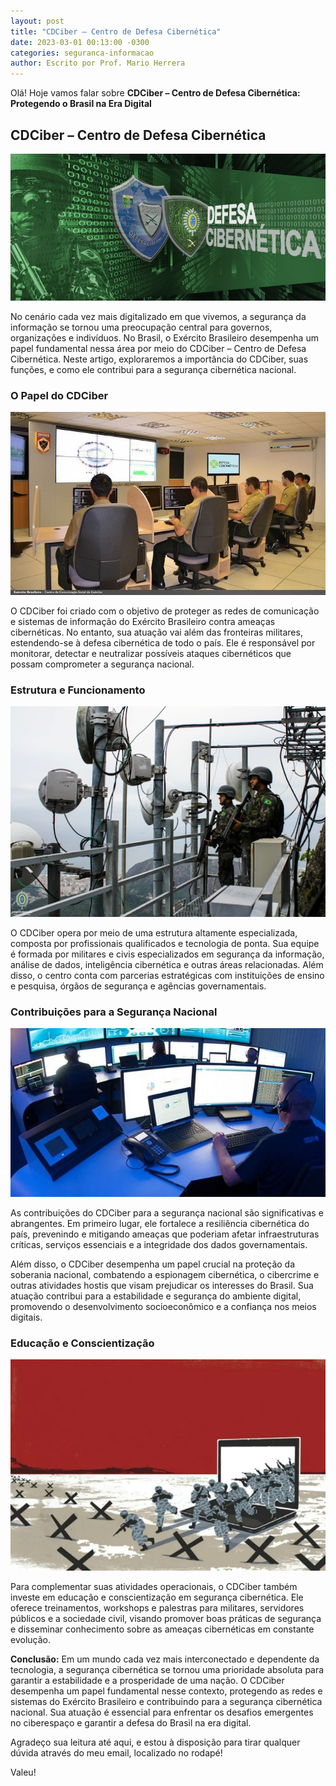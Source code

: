 ```yaml
---
layout: post
title: "CDCiber – Centro de Defesa Cibernética"
date: 2023-03-01 00:13:00 -0300
categories: seguranca-informacao
author: Escrito por Prof. Mario Herrera
---
```


Olá! Hoje vamos falar sobre **CDCiber – Centro de Defesa Cibernética: Protegendo o Brasil na Era Digital**

## CDCiber – Centro de Defesa Cibernética


![](https://github.com/mariopuebla17/blog/blob/main/_images/202303/si24.jpg?raw=true)

No cenário cada vez mais digitalizado em que vivemos, a segurança da informação se tornou uma preocupação central para governos, organizações e indivíduos. No Brasil, o Exército Brasileiro desempenha um papel fundamental nessa área por meio do CDCiber – Centro de Defesa Cibernética. Neste artigo, exploraremos a importância do CDCiber, suas funções, e como ele contribui para a segurança cibernética nacional.

### O Papel do CDCiber

![](https://github.com/mariopuebla17/blog/blob/main/_images/202303/si25.jpg?raw=true)

O CDCiber foi criado com o objetivo de proteger as redes de comunicação e sistemas de informação do Exército Brasileiro contra ameaças cibernéticas. No entanto, sua atuação vai além das fronteiras militares, estendendo-se à defesa cibernética de todo o país. Ele é responsável por monitorar, detectar e neutralizar possíveis ataques cibernéticos que possam comprometer a segurança nacional.

### Estrutura e Funcionamento

![](https://github.com/mariopuebla17/blog/blob/main/_images/202303/si26.jpg?raw=true)

O CDCiber opera por meio de uma estrutura altamente especializada, composta por profissionais qualificados e tecnologia de ponta. Sua equipe é formada por militares e civis especializados em segurança da informação, análise de dados, inteligência cibernética e outras áreas relacionadas. Além disso, o centro conta com parcerias estratégicas com instituições de ensino e pesquisa, órgãos de segurança e agências governamentais.

### Contribuições para a Segurança Nacional

![](https://github.com/mariopuebla17/blog/blob/main/_images/202303/si27.jpg?raw=true)

As contribuições do CDCiber para a segurança nacional são significativas e abrangentes. Em primeiro lugar, ele fortalece a resiliência cibernética do país, prevenindo e mitigando ameaças que poderiam afetar infraestruturas críticas, serviços essenciais e a integridade dos dados governamentais.

Além disso, o CDCiber desempenha um papel crucial na proteção da soberania nacional, combatendo a espionagem cibernética, o cibercrime e outras atividades hostis que visam prejudicar os interesses do Brasil. Sua atuação contribui para a estabilidade e segurança do ambiente digital, promovendo o desenvolvimento socioeconômico e a confiança nos meios digitais.

### Educação e Conscientização

![](https://github.com/mariopuebla17/blog/blob/main/_images/202303/si28.jpg?raw=true)

Para complementar suas atividades operacionais, o CDCiber também investe em educação e conscientização em segurança cibernética. Ele oferece treinamentos, workshops e palestras para militares, servidores públicos e a sociedade civil, visando promover boas práticas de segurança e disseminar conhecimento sobre as ameaças cibernéticas em constante evolução.

**Conclusão:** Em um mundo cada vez mais interconectado e dependente da tecnologia, a segurança cibernética se tornou uma prioridade absoluta para garantir a estabilidade e a prosperidade de uma nação. O CDCiber desempenha um papel fundamental nesse contexto, protegendo as redes e sistemas do Exército Brasileiro e contribuindo para a segurança cibernética nacional. Sua atuação é essencial para enfrentar os desafios emergentes no ciberespaço e garantir a defesa do Brasil na era digital.

Agradeço sua leitura até aqui, e estou à disposição para tirar qualquer dúvida através do meu email, localizado no rodapé!

Valeu!